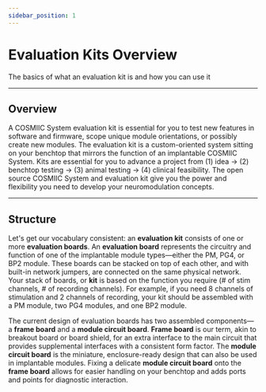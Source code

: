 ```yaml
---
sidebar_position: 1
---
```


# Evaluation Kits Overview

The basics of what an evaluation kit is and how you can use it

---

## Overview

A COSMIIC System evaluation kit is essential for you to test new features in software and firmware, scope unique module orientations, or possibly create new modules. The evaluation kit is a custom-oriented system sitting on your benchtop that mirrors the function of an implantable COSMIIC System. Kits are essential for you to advance a project from (1) idea &rarr; (2) benchtop testing &rarr; (3) animal testing &rarr; (4) clinical feasibility. The open source COSMIIC System and evaluation kit give you the power and flexibility you need to develop your neuromodulation concepts.

---

## Structure

Let's get our vocabulary consistent: an **evaluation kit** consists of one or more **evaluation boards**. An **evaluation board** represents the circuitry and function of one of the implantable module types&mdash;either the PM, PG4, or BP2 module. These boards can be stacked on top of each other, and with built-in network jumpers, are connected on the same physical network. Your stack of boards, or **kit** is based on the function you require (# of stim channels, # of recording channels). For example, if you need 8 channels of stimulation and 2 channels of recording, your kit should be assembled with a PM module, two PG4 modules, and one BP2 module. 

The current design of evaluation boards has two assembled components&mdash;a **frame board** and a **module circuit board**. **Frame board** is our term, akin to breakout board or board shield, for an extra interface to the main circuit that provides supplemental interfaces with a consistent form factor. The **module circuit board** is the miniature, enclosure-ready design that can also be used in implantable modules. Fixing a delicate **module circuit board** onto the **frame board** allows for easier handling on your benchtop and adds ports and points for diagnostic interaction.
